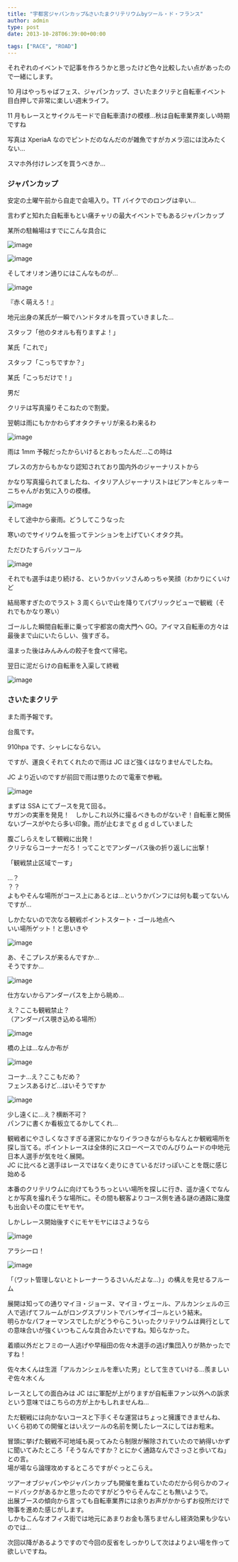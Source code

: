 ```yaml
---
title: "宇都宮ジャパンカップ&さいたまクリテリウムbyツール・ド・フランス"
author: admin
type: post
date: 2013-10-28T06:39:00+00:00

tags: ["RACE", "ROAD"]
---
```


それぞれのイベントで記事を作ろうかと思ったけど色々比較したい点があったので一緒にします。

10 月はやっちゃばフェス、ジャパンカップ、さいたまクリテと自転車イベント目白押しで非常に楽しい週末ライフ。

11 月もレースとサイクルモードで自転車漬けの模様…秋は自転車業界楽しい時期ですね

写真は XperiaA なのでピントだのなんだのが雑魚ですがカメラ沼には沈みたくない…

スマホ外付けレンズを買うべきか…

<h3>
ジャパンカップ
</h3>

安定の土曜午前から自走で会場入り。TT バイクでのロングは辛い…

言わずと知れた自転車もとい痛チャリの最大イベントでもあるジャパンカップ

某所の駐輪場はすでにこんな具合に

![image](DSC_4222.jpg)

![image](DSC_4224.jpg)

そしてオリオン通りにはこんなものが…

![image](./DSC_4225.jpg)

『赤く萌えろ！』

地元出身の某氏が一瞬でハンドタオルを買っていきました…

スタッフ「他のタオルも有りますよ！」

某氏「これで」

スタッフ「こっちですか？」

某氏「こっちだけで！」

男だ

クリテは写真撮りそこねたので割愛。

翌朝は雨にもかかわらずオタクチャリが来るわ来るわ

![image](DSC_4230.jpg)

雨は 1mm 予報だったからいけるとおもったんだ…この時は

プレスの方からもかなり認知されており国内外のジャーナリストから

かなり写真撮られてましたね、イタリア人ジャーナリストはビアンキとルッキーニちゃんがお気に入りの模様。

![image](DSC_4279.jpg)

そして途中から豪雨。どうしてこうなった

寒いのでサイリウムを振ってテンションを上げていくオタク共。

ただひたすらバッソコール

![image](DSC_4283.jpg)

それでも選手は走り続ける、というかバッソさんめっちゃ笑顔（わかりにくいけど

結局寒すぎたのでラスト 3 周くらいで山を降りてパブリックビューで観戦（それでもかなり寒い）

ゴールした瞬間自転車に乗って宇都宮の南大門へ GO。アイマス自転車の方々は最後まで山にいたらしい、強すぎる。

温まった後はみんみんの餃子を食べて帰宅。

翌日に泥だらけの自転車を入渠して終戦

![image](BXGYQbYCIAAUlKo.jpg)

<h3>
さいたまクリテ
</h3>

また雨予報です。

台風です。

910hpa です、シャレにならない。

ですが、運良くそれてくれたので雨は JC ほど強くはなりませんでしたね。

JC より近いのですが前回で雨は懲りたので電車で参戦。

![image](DSC_4308.jpg)

まずは SSA にてブースを見て回る。\
 サガンの実車を発見！　しかしこれ以外に撮るべきものがないぞ！自転車と関係ないブースがやたら多い印象。雨が止むまでｇｄｇｄしていました

腹ごしらえをして観戦に出発！\
 クリテならコーナーだろ！ってことでアンダーパス後の折り返しに出撃！

「観戦禁止区域でーす」

…？\
 ？？\
 よもやそんな場所がコース上にあるとは…というかパンフには何も載ってないんですが…

しかたないので次なる観戦ポイントスタート・ゴール地点へ\
 いい場所ゲット！と思いきや

![image](DSC_4309.jpg)

あ、そこプレスが来るんですか…\
 そうですか…

![image](DSC_4311.jpg)

仕方ないからアンダーパスを上から眺め…

え？ここも観戦禁止？\
 （アンダーパス覗き込める場所）

![image](DSC_4312.jpg)

橋の上は…なんか布が

![image](DSC_4313.jpg)

コーナ…え？ここもだめ？\
 フェンスあるけど…はいそうですか

![image](DSC_4314.jpg)

少し遠くに…え？横断不可？\
 パンフに書くか看板立てるかしてくれ…

観戦者にやさしくなさすぎる運営にかなりイラつきながらもなんとか観戦場所を探し当てる。ポイントレースは全体的にスローペースでのんびりムードの中地元日本人選手が気を吐く展開。\
 JC に比べると選手はレースではなく走りにきているだけっぽいことを既に感じ始める

本番のクリテリウムに向けてもうちっといい場所を探しに行き、遥か遠くでなんとか写真を撮れそうな場所に。その間も観客よりコース側を通る謎の通路に幾度も出会いその度にモヤモヤ。

しかしレース開始後すぐにモヤモヤにはさようなら

![image](DSC_4337.jpg)

アラシーロ！

![image](DSC_4328.jpg)

「（ワット管理しないとトレーナーうるさいんだよな…）」の構えを見せるフルーム

展開は知っての通りマイヨ・ジョーヌ、マイヨ・ヴェール、アルカンシェルの三人で逃げてフルームがロングスプリントでバンザイゴールという結末。\
 明らかなパフォーマンスでしたがどうやらこういったクリテリウムは興行としての意味合いが強くいつもこんな具合みたいですね。知らなかった。

着順以外だとフミの一人逃げや早稲田の佐々木選手の逃げ集団入りが熱かったですね！

佐々木くんは生涯「アルカンシェルを牽いた男」として生きていける…羨ましいぞ佐々木くん

レースとしての面白みは JC はに軍配が上がりますが自転車ファン以外への訴求という意味ではこちらの方が上かもしれませんね…

ただ観戦には向かないコースと下手くそな運営はちょっと擁護できませんね、\
 いくら初めての開催とはいえツールの名前を関したレースにしてはお粗末。

冒頭に挙げた観戦不可地域も戻ってみたら制限が解除されていたので納得いかずに聞いてみたところ「そうなんですか？とにかく通路なんでさっさと歩いてね」との言。\
 場が場なら論理攻めするところですがぐっとこらえ。

ツアーオブジャパンやジャパンカップも開催を重ねていたのだから何らかのフィードバックがあるかと思ったのですがどうやらそんなことも無いようで。\
 出展ブースの傾向から言っても自転車業界には余りお声がかからずお役所だけで物事を進めた感じがします。\
 しかもこんなオフィス街では地元にあまりお金も落ちませんし経済効果も少ないのでは…

次回以降があるようですので今回の反省をしっかりして次はよりよい場を作って欲しいですね。
